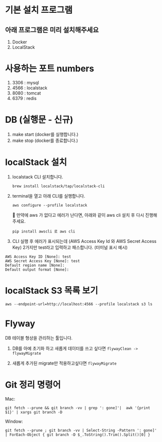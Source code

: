 # 기본 설치 프로그램
## 아래 프로그램은 미리 설치해주세요
1. Docker 
2. LocalStack


# 사용하는 포트 numbers 
1. 3306 : mysql
2. 4566 : localstack
3. 8080 : tomcat
4. 6379 : redis  


# DB (실행문 - 신규) 
1. make start (docker를 실행합니다.)
2. make stop (docker를 종료합니다.)  


# localStack 설치
1. localstack CLI 설치합니다.  
   
   ```shell
   brew install localstack/tap/localstack-cli
   ```
   
2. terminal을 열고 아래 CLI를 실행합니다. 

   ```shell
   aws configure --profile localstack
   ```

   🤔 만약에 aws 가 없다고 에러가 난다면, 아래와 같이 aws cli 설치 후 다시 진행해주세요. 

   ```shell
   pip install awscli 로 aws cli
   ```
   
3.  CLI 실행 후 에러가 표시되는데 (AWS Access Key Id 와 AWS Secret Access Key) 2가지만 test라고 입력하고 패스합니다.
   (터미널 표시 예시)  
   
   ```   
   AWS Access Key ID [None]: test  
   AWS Secret Access Key [None]: test  
   Default region name [None]:  
   Default output format [None]:
   ```  


# localStack S3 목록 보기  

```shell
aws --endpoint-url=http://localhost:4566 --profile localstack s3 ls  
```


# Flyway
DB 테이블 형상을 관리하는 툴입니다.

1. DB를 아예 초기화 하고 새롭게 데이터를 쓰고 싶다면
`flywayClean -> flywayMigrate`

2. 새롭게 추가된 migrate만 적용하고싶다면 
`flywayMigrate`  



# Git 정리 명령어

Mac:
```
git fetch --prune && git branch -vv | grep ': gone]'|  awk '{print $1}' | xargs git branch -D
```
Window:
```
git fetch --prune ; git branch -vv | Select-String -Pattern ': gone]' | ForEach-Object { git branch -D $_.ToString().Trim().Split()[0] }
```

